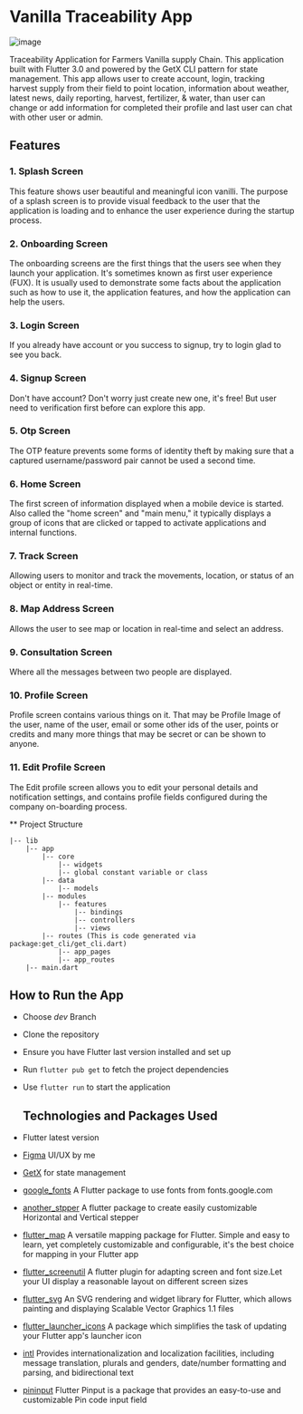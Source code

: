 # Vanilla Traceability App

![image](https://github.com/alghanykennedy/Vanilla-Traceability-App-Development/assets/82708330/1ea7b79d-ff87-4dd8-81fe-165461f206a0)

Traceability Application for Farmers Vanilla supply Chain. This application built with Flutter 3.0 and powered by the GetX CLI pattern for state management. This app allows user to create account, login, tracking harvest supply from their field to point location, information about weather, latest news, daily reporting, harvest, fertilizer, & water, than user can change or add information for completed their profile and last user can chat with other user or admin.

## Features

### 1. Splash Screen
This feature shows user beautiful and meaningful icon vanilli. The purpose of a splash screen is to provide visual feedback to the user that the application is loading and to enhance the user experience during the startup process.

### 2. Onboarding Screen
The onboarding screens are the first things that the users see when they launch your application. It's sometimes known as first user experience (FUX). It is usually used to demonstrate some facts about the application such as how to use it, the application features, and how the application can help the users.

### 3. Login Screen
If you already have account or you success to signup, try to login glad to see you back.

### 4. Signup Screen
Don't have account? Don't worry just create new one, it's free! But user need to verification first before can explore this app.

### 5. Otp Screen
The OTP feature prevents some forms of identity theft by making sure that a captured username/password pair cannot be used a second time.

### 6. Home Screen
The first screen of information displayed when a mobile device is started. Also called the "home screen" and "main menu," it typically displays a group of icons that are clicked or tapped to activate applications and internal functions.

### 7. Track Screen
Allowing users to monitor and track the movements, location, or status of an object or entity in real-time.

### 8. Map Address Screen
Allows the user to see map or location in real-time and select an address.

### 9. Consultation Screen
Where all the messages between two people are displayed.

### 10. Profile Screen
Profile screen contains various things on it. That may be Profile Image of the user, name of the user, email or some other ids of the user, points or credits and many more things that may be secret or can be shown to anyone.

### 11. Edit Profile Screen
The Edit profile screen allows you to edit your personal details and notification settings, and contains profile fields configured during the company on-boarding process.

** Project Structure
```
|-- lib
    |-- app
        |-- core
            |-- widgets
            |-- global constant variable or class
        |-- data
            |-- models
        |-- modules
            |-- features
                |-- bindings
                |-- controllers
                |-- views
        |-- routes (This is code generated via package:get_cli/get_cli.dart)
            |-- app_pages
            |-- app_routes
    |-- main.dart
```

## How to Run the App

- Choose *dev* Branch
- Clone the repository
- Ensure you have Flutter last version installed and set up
- Run `flutter pub get` to fetch the project dependencies
- Use `flutter run` to start the application

  ## Technologies and Packages Used

- Flutter latest version
- [Figma](https://www.figma.com/file/7Kiy7knjFGe6UsPnbcTqLz/Vanilla-Traceability?type=design&t=y3JKKbXBht9VMnhR-6) UI/UX by me
- [GetX](https://github.com/jonataslaw/getx) for state management 
- [google_fonts](https://pub.dev/packages/google_fonts) A Flutter package to use fonts from fonts.google.com
- [another_stpper](https://pub.dev/packages/another_stepper) A flutter package to create easily customizable Horizontal and Vertical stepper
- [flutter_map](https://pub.dev/packages/flutter_map) A versatile mapping package for Flutter. Simple and easy to learn, yet completely customizable and configurable, it's the best choice for mapping in your Flutter app
- [flutter_screenutil](https://pub.dev/packages/flutter_screenutil) A flutter plugin for adapting screen and font size.Let your UI display a reasonable layout on different screen sizes
- [flutter_svg](https://pub.dev/packages/flutter_svg) An SVG rendering and widget library for Flutter, which allows painting and displaying Scalable Vector Graphics 1.1 files
- [flutter_launcher_icons](https://pub.dev/packages/flutter_launcher_icons) A package which simplifies the task of updating your Flutter app's launcher icon
- [intl](https://pub.dev/packages/intl) Provides internationalization and localization facilities, including message translation, plurals and genders, date/number formatting and parsing, and bidirectional text
- [pininput](https://pub.dev/packages/pinput) Flutter Pinput is a package that provides an easy-to-use and customizable Pin code input field
